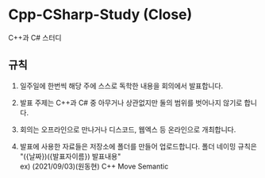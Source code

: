 # Cpp-CSharp-Study (Close)
C++과 C# 스터디

## 규칙

1. 일주일에 한번씩 해당 주에 스스로 독학한 내용을 회의에서 발표합니다.

2. 발표 주제는 C++과 C# 중 아무거나 상관없지만 둘의 범위를 벗어나지 않기로 합니다.

3. 회의는 오프라인으로 만나거나 디스코드, 웹엑스 등 온라인으로 개최합니다.

4. 발표에 사용한 자료들은 저장소에 폴더를 만들어 업로드합니다. 폴더 네이밍 규칙은 "({날짜})({발표자이름}) 발표내용"
<br>ex) (2021/09/03)(원동현) C++ Move Semantic
